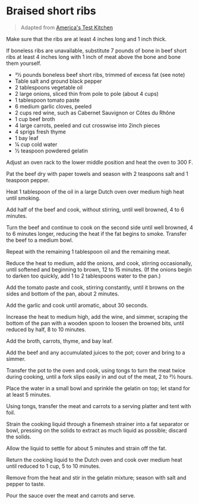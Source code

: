 Braised short ribs
==================

> Adapted from [America's Test Kitchen](https://www.americastestkitchen.com/recipes/4591-braised-beef-short-ribs)

Make sure that the ribs are at least 4 inches long and 1 inch thick.

If boneless ribs are unavailable, substitute 7 pounds of bone in beef short ribs at least 4 inches long with 1 inch of meat above the bone and bone them yourself.

- 31⁄2 pounds boneless beef short ribs, trimmed of excess fat (see note)
- Table salt and ground black pepper
- 2 tablespoons vegetable oil
- 2 large onions, sliced thin from pole to pole (about 4 cups)
- 1 tablespoon tomato paste
- 6 medium garlic cloves, peeled
- 2 cups red wine, such as Cabernet Sauvignon or Côtes du Rhône
- 1 cup beef broth
- 4 large carrots, peeled and cut crosswise into 2­inch pieces
- 4 sprigs fresh thyme
- 1 bay leaf
- 1⁄4 cup cold water
- 1⁄2 teaspoon powdered gelatin

Adjust an oven rack to the lower middle position and heat the oven to 300 F.

Pat the beef dry with paper towels and season with 2 teaspoons salt and 1 teaspoon pepper.

Heat 1 tablespoon of the oil in a large Dutch oven over medium high heat until smoking.

Add half of the beef and cook, without stirring, until well browned, 4 to 6 minutes.

Turn the beef and continue to cook on the second side until well browned, 4 to 6 minutes longer, reducing the heat if the fat begins to smoke. Transfer the beef to a medium bowl.

Repeat with the remaining 1 tablespoon oil and the remaining meat.

Reduce the heat to medium, add the onions, and cook, stirring occasionally, until softened and beginning to brown, 12 to 15 minutes. (If the onions begin to darken too quickly, add 1 to 2 tablespoons water to the pan.)

Add the tomato paste and cook, stirring constantly, until it browns on the sides and bottom of the pan, about 2 minutes.

Add the garlic and cook until aromatic, about 30 seconds.

Increase the heat to medium high, add the wine, and simmer, scraping the bottom of the pan with a wooden spoon to loosen the browned bits, until reduced by half, 8 to 10 minutes.

Add the broth, carrots, thyme, and bay leaf.

Add the beef and any accumulated juices to the pot; cover and bring to a simmer.

Transfer the pot to the oven and cook, using tongs to turn the meat twice during cooking, until a fork slips easily in and out of the meat, 2 to 21⁄2 hours.

Place the water in a small bowl and sprinkle the gelatin on top; let stand for at least 5 minutes.

Using tongs, transfer the meat and carrots to a serving platter and tent with foil.

Strain the cooking liquid through a fine­mesh strainer into a fat separator or bowl, pressing on the solids to extract as much liquid as possible; discard the solids.

Allow the liquid to settle for about 5 minutes and strain off the fat.

Return the cooking liquid to the Dutch oven and cook over medium heat until reduced to 1 cup, 5 to 10 minutes.

Remove from the heat and stir in the gelatin mixture; season with salt and pepper to taste.

Pour the sauce over the meat and carrots and serve.
